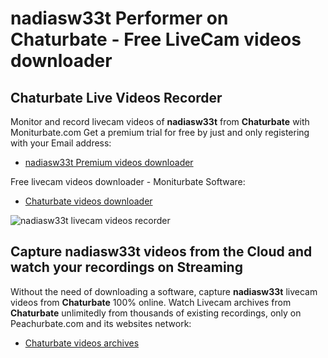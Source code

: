 # nadiasw33t Performer on Chaturbate - Free LiveCam videos downloader

## Chaturbate Live Videos Recorder

Monitor and record livecam videos of **nadiasw33t** from **Chaturbate** with Moniturbate.com
Get a premium trial for free by just and only registering with your Email address:
* [nadiasw33t Premium videos downloader](https://moniturbate.com/request-demo-licence-key.html)

Free livecam videos downloader - Moniturbate Software:
* [Chaturbate videos downloader](https://moniturbate.com/moniturbate-download-software.html)

![nadiasw33t livecam videos recorder](https://peachurnet.com/templates/moniturbate-software.png)


## Capture nadiasw33t videos from the Cloud and watch your recordings on Streaming

Without the need of downloading a software, capture **nadiasw33t** livecam videos from **Chaturbate** 100% online.
Watch Livecam archives from **Chaturbate** unlimitedly from thousands of existing recordings, only on Peachurbate.com and its websites network:
* [Chaturbate videos archives](https://peachurnet.com/)